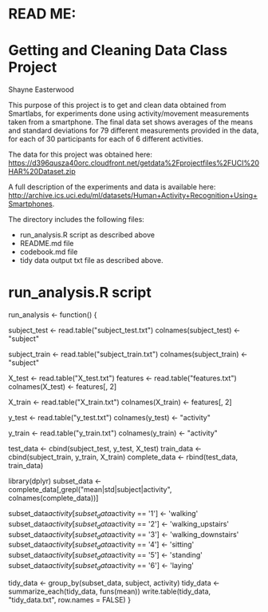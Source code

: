# READ ME:
# Getting and Cleaning Data Class Project
Shayne Easterwood

This purpose of this project is to get and clean data obtained from Smartlabs, for experiments done using activity/movement measurements taken from a smartphone. The final data set shows averages of the means and standard deviations for 79 different measurements provided in the data, for each of 30 participants for each of 6 different activities.

The data for this project was obtained here: https://d396qusza40orc.cloudfront.net/getdata%2Fprojectfiles%2FUCI%20HAR%20Dataset.zip

A full description of the experiments and data is available here: http://archive.ics.uci.edu/ml/datasets/Human+Activity+Recognition+Using+Smartphones.

The directory includes the following files:
* run_analysis.R script as described above
* README.md file
* codebook.md file
* tidy data output txt file as described above. 

# run_analysis.R script

run_analysis <- function() {

subject_test <- read.table("subject_test.txt")
colnames(subject_test) <- "subject"

subject_train <- read.table("subject_train.txt")
colnames(subject_train) <- "subject"

X_test <- read.table("X_test.txt")
features <- read.table("features.txt")
colnames(X_test) <- features[, 2]

X_train <- read.table("X_train.txt")
colnames(X_train) <- features[, 2]

y_test <- read.table("y_test.txt")
colnames(y_test) <- "activity"

y_train <- read.table("y_train.txt")
colnames(y_train) <- "activity"

test_data <- cbind(subject_test, y_test, X_test)
train_data <- cbind(subject_train, y_train, X_train)
complete_data <- rbind(test_data, train_data)

library(dplyr)
subset_data <- complete_data[,grepl("mean|std|subject|activity", colnames(complete_data))]

subset_data$activity[subset_data$activity == '1'] <- 'walking'
subset_data$activity[subset_data$activity == '2'] <- 'walking_upstairs'
subset_data$activity[subset_data$activity == '3'] <- 'walking_downstairs'
subset_data$activity[subset_data$activity == '4'] <- 'sitting'
subset_data$activity[subset_data$activity == '5'] <- 'standing'
subset_data$activity[subset_data$activity == '6'] <- 'laying'

tidy_data <- group_by(subset_data, subject, activity)
tidy_data <- summarize_each(tidy_data, funs(mean))
write.table(tidy_data, "tidy_data.txt", row.names = FALSE)
}
